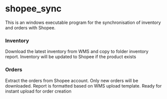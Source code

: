 # shopee_sync
This is an windows executable program for the synchronisation of inventory and orders with Shopee.

### Inventory
Download the latest inventory from WMS and copy to folder inventory report. Inventory will be updated to Shopee if the product exists

### Orders
Extract the orders from Shopee account. Only new orders will be downloaded. Report is formatted based on WMS upload template. Ready for instant upload for order creation

